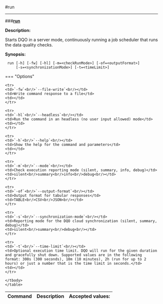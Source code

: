 #run

___
###<b><u>run</u></b>

<b>Description:</b>

Starts DQO in a server mode, continuously running a job scheduler that runs the data quality checks.

<b>Synopsis:</b>
<pre><code> run [-h] [-fw] [-hl] [-m&#x3D;&lt;checkRunMode&gt;] [-of&#x3D;&lt;outputFormat&gt;]
     [-s&#x3D;&lt;synchronizationMode&gt;] [-t&#x3D;&lt;timeLimit&gt;]
</code></pre>

=== "Options"
    <table>
    <thead>
    <tr>
    <th>Command</th>
    <th>Description</th>
    <th>Accepted values:</th>
    </tr>
    </thead>
    <tbody>
    
    <tr>
    <td>`-fw`<br/>`--file-write`<br/></td>
    <td>Write command response to a file</td>
    <td></td>
    </tr>
    
    <tr>
    <td>`-hl`<br/>`--headless`<br/></td>
    <td>Run the command in an headless (no user input allowed) mode</td>
    <td></td>
    </tr>
    
    <tr>
    <td>`-h`<br/>`--help`<br/></td>
    <td>Show the help for the command and parameters</td>
    <td></td>
    </tr>
    
    <tr>
    <td>`-m`<br/>`--mode`<br/></td>
    <td>Check execution reporting mode (silent, summary, info, debug)</td>
    <td>silent<br/>summary<br/>info<br/>debug<br/></td>
    </tr>
    
    <tr>
    <td>`-of`<br/>`--output-format`<br/></td>
    <td>Output format for tabular responses</td>
    <td>TABLE<br/>CSV<br/>JSON<br/></td>
    </tr>
    
    <tr>
    <td>`-s`<br/>`--synchronization-mode`<br/></td>
    <td>Reporting mode for the DQO cloud synchronization (silent, summary, debug)</td>
    <td>silent<br/>summary<br/>debug<br/></td>
    </tr>
    
    <tr>
    <td>`-t`<br/>`--time-limit`<br/></td>
    <td>Optional execution time limit. DQO will run for the given duration and gracefully shut down. Supported values are in the following format: 300s (300 seconds), 10m (10 minutes), 2h (run for up to 2 hours) or just a number that is the time limit in seconds.</td>
    <td></td>
    </tr>
    
    </tbody>
    </table>
